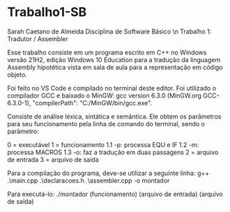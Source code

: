 # Trabalho1-SB
Sarah Caetano de Almeida
Disciplina de Software Básico \n
Trabalho 1: Tradutor / Assembler

Esse trabalho consiste em um programa escrito em C++ no Windows versão 21H2, 
edição Windows 10 Education para a tradução da linguagem Assembly hipotética 
vista em sala de aula para a representação em código objeto. 

Foi feito no VS Code e compilado no terminal deste editor. Foi utilizado o compilador
GCC e baixado o MinGW: 
gcc version 6.3.0 (MinGW.org GCC-6.3.0-1), "compilerPath": "C:/MinGW/bin/gcc.exe".

Consiste de análise léxica, sintática e semântica. Ele obtem os parâmetros 
para seu funcionamento pela linha de comando do terminal, sendo o parâmetro:

0 = executável
1 = funcionamento 
    1.1 -p: processa EQU e IF
    1.2 -m: processa MACROS
    1.3 -o: faz a tradução em duas passagens
2 = arquivo de entrada
3 = arquivo de saída

Para a compilação do programa, deve-se utilizar a seguinte linha:
    g++ .\main.cpp .\declaracoes.h .\assembler.cpp -o montador

Para executá-lo:
./montador (funcionamento) (arquivo de entrada) (arquivo de saida)
